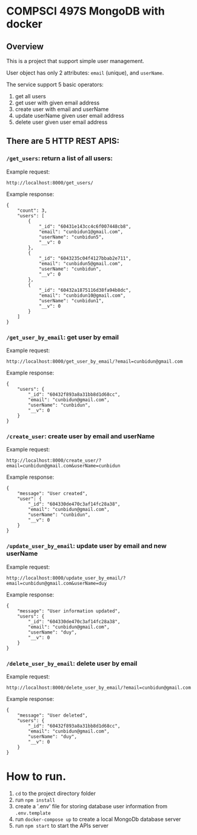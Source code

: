 # COMPSCI 497S MongoDB with docker

## Overview

This is a project that support simple user management.

User object has only 2 attributes: `email` (unique), and `userName`.

The service support 5 basic operators:

1. get all users
2. get user with given email address
3. create user with email and userName
4. update userName given user email address
5. delete user given user email address

## There are 5 HTTP REST APIS:

### `/get_users`: return a list of all users:

Example request:

```
http://localhost:8000/get_users/
```

Example response:

```
{
    "count": 3,
    "users": [
        {
            "_id": "60431e143cc4c6f007448cb8",
            "email": "cunbidun1@gmail.com",
            "userName": "cunbidun5",
            "__v": 0
        },
        {
            "_id": "6043235c04f4127bbab2e711",
            "email": "cunbidun5@gmail.com",
            "userName": "cunbidun",
            "__v": 0
        },
        {
            "_id": "60432a1875116d38fa94b8dc",
            "email": "cunbidun10@gmail.com",
            "userName": "cunbidun1",
            "__v": 0
        }
    ]
}
```

### `/get_user_by_email`: get user by email

Example request:

```
http://localhost:8000/get_user_by_email/?email=cunbidun@gmail.com
```

Example response:

```
{
    "users": {
        "_id": "60432f893a8a31bb8d1d68cc",
        "email": "cunbidun@gmail.com",
        "userName": "cunbidun",
        "__v": 0
    }
}
```

### `/create_user`: create user by email and userName

Example request:

```
http://localhost:8000/create_user/?email=cunbidun@gmail.com&userName=cunbidun
```

Example response:

```
{
    "message": "User created",
    "user": {
        "_id": "604330de470c3af14fc28a38",
        "email": "cunbidun@gmail.com",
        "userName": "cunbidun",
        "__v": 0
    }
}
```

### `/update_user_by_email`: update user by email and new userName

Example request:

```
http://localhost:8000/update_user_by_email/?email=cunbidun@gmail.com&userName=duy
```

Example response:

```
{
    "message": "User information updated",
    "users": {
        "_id": "604330de470c3af14fc28a38",
        "email": "cunbidun@gmail.com",
        "userName": "duy",
        "__v": 0
    }
}
```

### `/delete_user_by_email`: delete user by email

Example request:

```
http://localhost:8000/delete_user_by_email/?email=cunbidun@gmail.com
```

Example response:

```
{
    "message": "User deleted",
    "users": {
        "_id": "60432f893a8a31bb8d1d68cc",
        "email": "cunbidun@gmail.com",
        "userName": "duy",
        "__v": 0
    }
}
```

# How to run.

1. `cd` to the project directory folder
2. run `npm install`
3. create a '.env' file for storing database user information from `.env.template` 
4. run `docker-compose up` to create a local MongoDb database server
5. run `npm start` to start the APIs server

